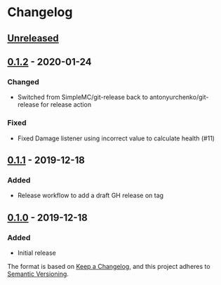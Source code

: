 # Changelog

## [Unreleased]

## [0.1.2] - 2020-01-24
### Changed
- Switched from SimpleMC/git-release back to antonyurchenko/git-release for release action

### Fixed
- Fixed Damage listener using incorrect value to calculate health (#11)

## [0.1.1] - 2019-12-18
### Added
- Release workflow to add a draft GH release on tag

## [0.1.0] - 2019-12-18
### Added
- Initial release

The format is based on [Keep a Changelog](https://keepachangelog.com/en/1.0.0/),
and this project adheres to [Semantic Versioning](https://semver.org/spec/v2.0.0.html).

[Unreleased]: https://github.com/SimpleMC/SimpleHealthbars2/compare/release-0.1.2...HEAD
[0.1.2]: https://github.com/SimpleMC/SimpleHealthbars2/compare/release-0.1.1...release-0.1.2
[0.1.1]: https://github.com/SimpleMC/SimpleHealthbars2/compare/release-0.1.0...release-0.1.1
[0.1.0]: https://github.com/SimpleMC/SimpleHealthbars2/releases/tag/release-0.1.0
